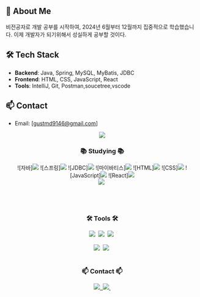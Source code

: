 ## 🚀 About Me
비전공자로 개발 공부를 시작하여, 2024년 6월부터 12월까지 집중적으로 학습했습니다.
이제 개발자가 되기위해서 성실하게 공부할 것이다.


## 🛠️ Tech Stack
- **Backend**: Java, Spring, MySQL, MyBatis, JDBC  
- **Frontend**: HTML, CSS, JavaScript, React  
- **Tools**: IntelliJ, Git, Postman,soucetree,vscode

## 📫 Contact
- Email: [gustmd9146@gmail.com]
<!--타이틀 부분-->
<div align="center">
  <img src="https://capsule-render.vercel.app/api?type=waving&color=auto&height=300&section=header&text=Hi,%20I'm%20Kim%20keny&fontSize=90" />
  </div>

<!--내용 부분-->
<h3 align="center">📚 Studying 📚</h3>
<div align="center">
  ![자바]<img src="https://img.shields.io/badge/Java-007396?style=for-the-badge&logo=java&logoColor=white">
  ![스프링]<img src="https://img.shields.io/badge/Spring-6DB33F?style=for-the-badge&logo=spring&logoColor=white">
  ![JDBC]<img src="https://img.shields.io/badge/JDBC-CC0000?style=for-the-badge&logo=oracle&logoColor=white">
  ![마이바티스]<img src="https://img.shields.io/badge/MyBatis-4479A1?style=for-the-badge&logo=MySQL&logoColor=white">
  ![HTML]<img src="https://img.shields.io/badge/HTML5-E34F26?style=for-the-badge&logo=html5&logoColor=white">
  ![CSS]<img src="https://img.shields.io/badge/CSS3-1572B6?style=for-the-badge&logo=css3&logoColor=white">
  ![JavaScript]<img src="https://img.shields.io/badge/JavaScript-F7DF1E?style=for-the-badge&logo=javascript&logoColor=black">
  ![React]<img src="https://img.shields.io/badge/React-61DAFB?style=for-the-badge&logo=react&logoColor=black">
</div>

<div align="center">
  <img src="https://img.shields.io/badge/css3-1572B6.svg?style=for-the-badge&logo=css3&logoColor=white" />&nbsp
</div>

<br>

<br>

<br>

<h3 align="center">🛠 Tools 🛠</h3>
<div align="center">
  <img src="https://img.shields.io/badge/git-F05033.svg?style=for-the-badge&logo=git&logoColor=white" />&nbsp
  <img src="https://img.shields.io/badge/github-181717.svg?style=for-the-badge&logo=github&logoColor=white" />&nbsp
  <img src="https://img.shields.io/badge/Notion-F3F3F3.svg?style=for-the-badge&logo=notion&logoColor=black" />&nbsp
</div>


<br>

<div align="center">
  <img src="https://img.shields.io/badge/VSCode-2C2C32.svg?style=for-the-badge&logo=visual-studio-code&logoColor=22ABF3" />&nbsp
  <img src="https://img.shields.io/badge/jupyter-2C2C32.svg?style=for-the-badge&logo=jupyter&logoColor=F37726" />&nbsp
<!--   <img src="https://img.shields.io/badge/Colab-2C2C32.svg?style=for-the-badge&logo=googlecolab&logoColor=F9AB00" />&nbsp -->
</div>

<br>

<h3 align="center">📫 Contact 📫</h3>
<div align="center">
  <a href="https://velog.io/@oka1313">
    <img src="https://img.shields.io/badge/Velog-1EBC8F?style=for-the-badge&logo=velog&logoColor=white" />&nbsp
  </a>
  <a href="mailto:oka1313@gmail.com">
    <img
      src="https://img.shields.io/badge/oka1313@gmail.com-D14836?style=for-the-badge&logo=gmail&logoColor=white"/>&nbsp
  </a>
</div>
